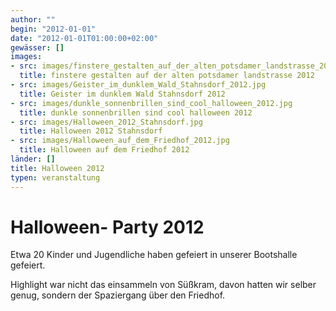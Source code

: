 ```yaml
---
author: ""
begin: "2012-01-01"
date: "2012-01-01T01:00:00+02:00"
gewässer: []
images:
- src: images/finstere_gestalten_auf_der_alten_potsdamer_landstrasse_2012.jpg
  title: finstere gestalten auf der alten potsdamer landstrasse 2012
- src: images/Geister_im_dunklem_Wald_Stahnsdorf_2012.jpg
  title: Geister im dunklem Wald Stahnsdorf 2012
- src: images/dunkle_sonnenbrillen_sind_cool_halloween_2012.jpg
  title: dunkle sonnenbrillen sind cool halloween 2012
- src: images/Halloween_2012_Stahnsdorf.jpg
  title: Halloween 2012 Stahnsdorf
- src: images/Halloween_auf_dem_Friedhof_2012.jpg
  title: Halloween auf dem Friedhof 2012
länder: []
title: Halloween 2012
typen: veranstaltung
---
```



# Halloween- Party 2012


Etwa 20 Kinder und Jugendliche haben gefeiert in unserer Bootshalle gefeiert.

Highlight war nicht das einsammeln von Süßkram, davon hatten wir selber genug, sondern der Spaziergang über den Friedhof.
